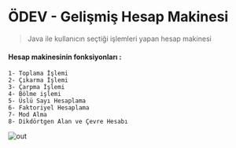 # ÖDEV - Gelişmiş Hesap Makinesi

> Java ile kullanıcın seçtiği işlemleri yapan hesap makinesi

#### Hesap makinesinin fonksiyonları :

```
1- Toplama İşlemi
2- Çıkarma İşlemi
3- Çarpma İşlemi
4- Bölme işlemi
5- Üslü Sayı Hesaplama
6- Faktoriyel Hesaplama
7- Mod Alma
8- Dikdörtgen Alan ve Çevre Hesabı
```
 
![out](https://user-images.githubusercontent.com/35347777/139580740-c29f5f70-2601-4438-9f00-b29659e9a51d.gif)
